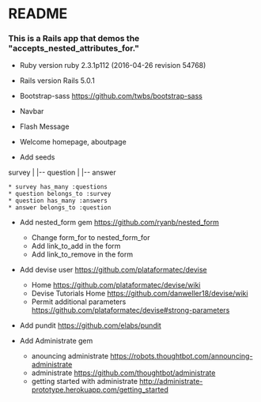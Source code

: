 # README

### This is a Rails app that demos the "accepts_nested_attributes_for."  

* Ruby version
	ruby 2.3.1p112 (2016-04-26 revision 54768) 

* Rails version
	Rails 5.0.1

* Bootstrap-sass	https://github.com/twbs/bootstrap-sass
* Navbar
* Flash Message
* Welcome homepage, aboutpage
* Add seeds

survey
	| 
	|--	question
			|
			|-- answer

	* survey has_many :questions
	* question belongs_to :survey
	* question has_many :answers
	* answer belongs_to :question 

* Add nested_form gem 	https://github.com/ryanb/nested_form 
	* Change form_for to nested_form_for
	* Add link_to_add in the form
	* Add link_to_remove in the form

* Add devise user 	https://github.com/plataformatec/devise
	* Home 	https://github.com/plataformatec/devise/wiki 
	* Devise Tutorials Home	https://github.com/danweller18/devise/wiki
	* Permit additional parameters	https://github.com/plataformatec/devise#strong-parameters

* Add pundit 	https://github.com/elabs/pundit 

* Add Administrate gem 	
	* anouncing administrate 	https://robots.thoughtbot.com/announcing-administrate
	* administrate 	https://github.com/thoughtbot/administrate
	* getting started with administrate 	http://administrate-prototype.herokuapp.com/getting_started





